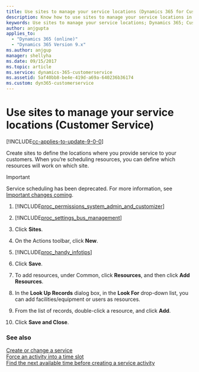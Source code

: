 ```yaml
---
title: Use sites to manage your service locations (Dynamics 365 for Customer Service) | MicrosoftDocs
description: Know how to use sites to manage your service locations in Dynamics 365 for Customer Service
keywords: Use sites to manage your service locations; Dynamics 365; Customer Service
author: anjgupta
applies_to: 
  - "Dynamics 365 (online)"
  - "Dynamics 365 Version 9.x"
ms.author: anjgup
manager: shellyha
ms.date: 09/15/2017
ms.topic: article
ms.service: dynamics-365-customerservice
ms.assetid: 5af40bb8-be4e-419d-a69a-640236b36174
ms.custom: dyn365-customerservice
---
```


# Use sites to manage your service locations (Customer Service)

[!INCLUDE[cc-applies-to-update-9-0-0](../includes/cc_applies_to_update_9_0_0.md)]

Create sites to define the locations where you provide service to your customers. When you’re scheduling resources, you can define which resources will work on which site.

> [!IMPORTANT]
> Service scheduling has been deprecated. For more information, see [Important changes coming](https://docs.microsoft.com/en-us/dynamics365/get-started/whats-new/customer-engagement/important-changes-coming).
  
1. [!INCLUDE[proc_permissions_system_admin_and_customizer](../includes/proc-permissions-system-admin-and-customizer.md)]  
  
2. [!INCLUDE[proc_settings_bus_management](../includes/proc-settings-bus-management.md)]  
  
3. Click **Sites**.  
  
4. On the Actions toolbar, click **New**.  
  
5. [!INCLUDE[proc_handy_infotips](../includes/proc-handy-infotips.md)]  
  
6. Click **Save**.  
  
7. To add resources, under Common, click **Resources**, and then click **Add Resources**.  
  
8. In the **Look Up Records** dialog box, in the **Look For** drop-down list, you can add facilities/equipment or users as resources.  
  
9. From the list of records, double-click a resource, and click **Add**.  
  
10. Click **Save and Close**.  
  
### See also  
 [Create or change a service](../customer-service/create-edit-service.md)   
 [Force an activity into a time slot](../customer-service/create-service-activity-without-checking-conflicts.md)   
 [Find the next available time before creating a service activity](../customer-service/find-next-available-time-before-create-service-activity.md)
